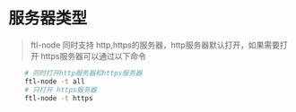 # 服务器类型

> ftl-node 同时支持  http,https的服务器，http服务器默认打开，如果需要打开 https服务器可以通过以下命令

``` bash
    # 同时打开http服务器和https服务器
    ftl-node -t all
    # 只打开 https服务器
    ftl-node -t https
```
